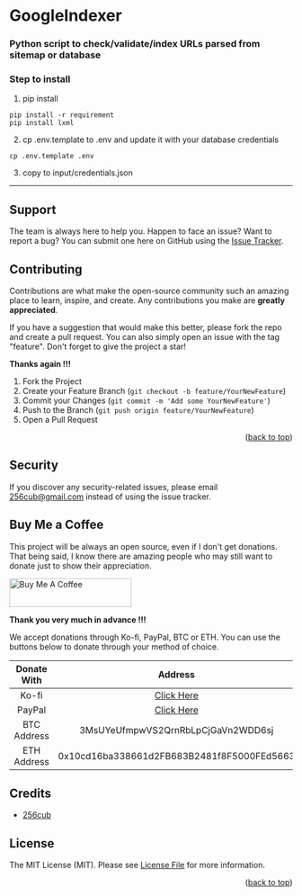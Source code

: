 # GoogleIndexer
### Python script to check/validate/index URLs parsed from sitemap or database


 ### Step to install
 1. pip install
```
pip install -r requirement
pip install lxml
```
 2. cp .env.template to .env and update it with your database credentials
```
cp .env.template .env
 ```
 
 3. copy to input/credentials.json


---

## Support

The team is always here to help you. 
Happen to face an issue? Want to report a bug? 
You can submit one here on GitHub using the [Issue Tracker](https://github.com/256cub/GoogleIndexer/issues/new). 


<!-- CONTRIBUTING -->
## Contributing

Contributions are what make the open-source community such an amazing place to learn, inspire, and create.
Any contributions you make are **greatly appreciated**.

If you have a suggestion that would make this better, please fork the repo and create a pull request.
You can also simply open an issue with the tag "feature". 
Don't forget to give the project a star! 

**Thanks again !!!**


1. Fork the Project
2. Create your Feature Branch (`git checkout -b feature/YourNewFeature`)
3. Commit your Changes (`git commit -m 'Add some YourNewFeature'`)
4. Push to the Branch (`git push origin feature/YourNewFeature`)
5. Open a Pull Request

<p align="right">(<a href="#top">back to top</a>)</p>



## Security

If you discover any security-related issues, please email 256cub@gmail.com instead of using the issue tracker.


## Buy Me a Coffee

This project will be always an open source, even if I don't get donations. 
That being said, I know there are amazing people who may still want to donate just to show their appreciation.


<a href="https://www.buymeacoffee.com/256cub" target="_blank">
<img src="https://cdn.buymeacoffee.com/buttons/arial-orange.png" alt="Buy Me A Coffee" style="height: 51px !important;width: 217px !important;" ></a>


**Thank you very much in advance !!!**


We accept donations through Ko-fi, PayPal, BTC or ETH. 
You can use the buttons below to donate through your method of choice.

|   Donate With   |                      Address                       |
|:---------------:|:--------------------------------------------------:|
|      Ko-fi      |       [Click Here](https://ko-fi.com/256cub)       |
|     PayPal      | [Click Here](https://paypal.me/256cub) |
|   BTC Address   |         3MsUYeUfmpwVS2QrnRbLpCjGaVn2WDD6sj         |
|   ETH Address   |     0x10cd16ba338661d2FB683B2481f8F5000FEd5663     |


## Credits

- [256cub](https://github.com/256cub)

## License

The MIT License (MIT). Please see [License File](LICENSE) for more information.

<p align="right">(<a href="#top">back to top</a>)</p>
